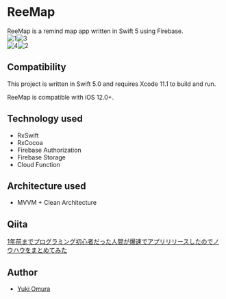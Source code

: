 # ReeMap

 ReeMap is a remind map app written in Swift 5 using Firebase.  
![1](https://user-images.githubusercontent.com/39009922/68204557-99036c00-000b-11ea-8fa6-9f127aa9000f.gif)![3](https://user-images.githubusercontent.com/39009922/68204598-addfff80-000b-11ea-8acf-d39215843a1a.gif)  
![4](https://user-images.githubusercontent.com/39009922/68204602-b0daf000-000b-11ea-9351-bb7df078356d.gif)![2](https://user-images.githubusercontent.com/39009922/68204593-ab7da580-000b-11ea-8f08-58af86c43f8d.gif)


## Compatibility

This project is written in Swift 5.0 and requires Xcode 11.1 to build and run.

ReeMap is compatible with iOS 12.0+.


## Technology used

- RxSwift
- RxCocoa
- Firebase Authorization
- Firebase Storage
- Cloud Function



## Architecture used

- MVVM + Clean Architecture


## Qiita
[1年前までプログラミング初心者だった人間が爆速でアプリリリースしたのでノウハウをまとめてみた](https://qiita.com/yukiomura0319/items/aa5d0440e41ebcd7d35c)


## Author

- [Yuki Omura](https://twitter.com/yuking_0319)
